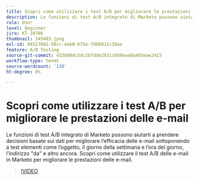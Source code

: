 ```yaml
---
title: Scopri come utilizzare i test A/B per migliorare le prestazioni delle e-mail
description: Le funzioni di test A/B integrato di Marketo possono aiutarti a prendere decisioni basate sui dati per migliorare l’efficacia delle e-mail sottoponendo a test elementi come l’oggetto, il giorno della settimana e l’ora del giorno, l’indirizzo "da" e altro ancora. Scopri come utilizzare il test A/B delle e-mail in Marketo per migliorare le prestazioni delle e-mail.
role: User
level: Beginner
jira: KT-10766
thumbnail: 345483.jpeg
exl-id: 94527801-50cc-4eb0-b75e-7db6911c38aa
feature: A/B Testing
source-git-commit: 433b00dc5dc1b7dde2931c6b9eaa8a403eae2415
workflow-type: tm+mt
source-wordcount: '120'
ht-degree: 0%

---
```


# Scopri come utilizzare i test A/B per migliorare le prestazioni delle e-mail

Le funzioni di test A/B integrato di Marketo possono aiutarti a prendere decisioni basate sui dati per migliorare l’efficacia delle e-mail sottoponendo a test elementi come l’oggetto, il giorno della settimana e l’ora del giorno, l’indirizzo &quot;da&quot; e altro ancora. Scopri come utilizzare il test A/B delle e-mail in Marketo per migliorare le prestazioni delle e-mail.

>[!VIDEO](https://video.tv.adobe.com/v/345483/?quality=12&learn=on)
